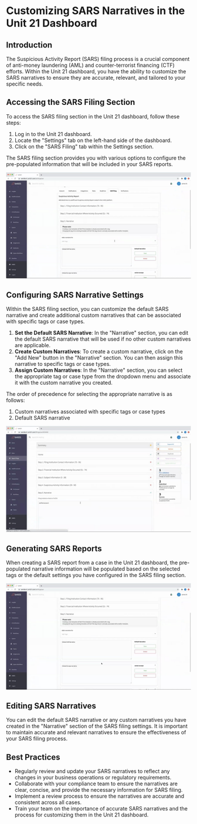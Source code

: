 # Customizing SARS Narratives in the Unit 21 Dashboard

## Introduction

The Suspicious Activity Report (SARS) filing process is a crucial component of anti-money laundering (AML) and counter-terrorist financing (CTF) efforts. Within the Unit 21 dashboard, you have the ability to customize the SARS narratives to ensure they are accurate, relevant, and tailored to your specific needs.

## Accessing the SARS Filing Section

To access the SARS filing section in the Unit 21 dashboard, follow these steps:

1. Log in to the Unit 21 dashboard.
2. Locate the "Settings" tab on the left-hand side of the dashboard.
3. Click on the "SARS Filing" tab within the Settings section.

The SARS filing section provides you with various options to configure the pre-populated information that will be included in your SARS reports.

![SARS Filing Section in the Unit 21 Dashboard](https://github.com/itay-tadata/Docs_example/blob/main/screenshots/SAR_Narrative_Creation/0252_280.jpg)

## Configuring SARS Narrative Settings

Within the SARS filing section, you can customize the default SARS narrative and create additional custom narratives that can be associated with specific tags or case types.

1. **Set the Default SARS Narrative**: In the "Narrative" section, you can edit the default SARS narrative that will be used if no other custom narratives are applicable.
2. **Create Custom Narratives**: To create a custom narrative, click on the "Add New" button in the "Narrative" section. You can then assign this narrative to specific tags or case types.
3. **Assign Custom Narratives**: In the "Narrative" section, you can select the appropriate tag or case type from the dropdown menu and associate it with the custom narrative you created.

The order of precedence for selecting the appropriate narrative is as follows:
1. Custom narratives associated with specific tags or case types
2. Default SARS narrative

![Configuring Custom SARS Narratives](./screenshots/SAR_Narrative_Creation/0194_880.jpg)

## Generating SARS Reports

When creating a SARS report from a case in the Unit 21 dashboard, the pre-populated narrative information will be populated based on the selected tags or the default settings you have configured in the SARS filing section.

![Generating a SARS Report](./screenshots/SAR_Narrative_Creation/0252_400.jpg)

## Editing SARS Narratives

You can edit the default SARS narrative or any custom narratives you have created in the "Narrative" section of the SARS filing settings. It is important to maintain accurate and relevant narratives to ensure the effectiveness of your SARS filing process.

## Best Practices

- Regularly review and update your SARS narratives to reflect any changes in your business operations or regulatory requirements.
- Collaborate with your compliance team to ensure the narratives are clear, concise, and provide the necessary information for SARS filing.
- Implement a review process to ensure the narratives are accurate and consistent across all cases.
- Train your team on the importance of accurate SARS narratives and the process for customizing them in the Unit 21 dashboard.
